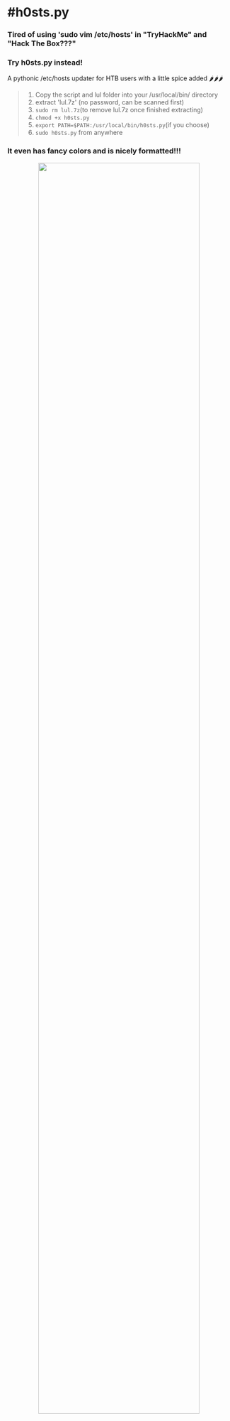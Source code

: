 # #h0sts.py


  <td style="border: none;">
      <h3>Tired of using 'sudo vim /etc/hosts' in "TryHackMe" and "Hack The Box???"</h3>
      <h3>Try h0sts.py instead!</h3>
      <p>A pythonic /etc/hosts updater for HTB users with a little spice added 🌶️🌶️🌶️</p>
      <blockquote>
        <ol>
          <li>Copy the script and lul folder into your /usr/local/bin/ directory</li>
          <li>extract 'lul.7z' (no password, can be scanned first)</li>
          <li><code>sudo rm lul.7z</code>(to remove lul.7z once finished extracting)</li>
          <li><code>chmod +x h0sts.py</code></li>
          <li><code>export PATH=$PATH:/usr/local/bin/h0sts.py</code>(if you choose)</li>
          <li><code>sudo h0sts.py</code> from anywhere </li>
        </ol>
      </blockquote>
    </td>
    <td style="border: none;">
  </td>


### It even has fancy colors and is nicely formatted!!!
<p align="center">
 <img width=85% height=85% src=https://github.com/Cyb3rW1LL/h0sts/assets/39623516/98e98b9f-0b05-4456-934f-f8ef7f5d045d>
</p>
